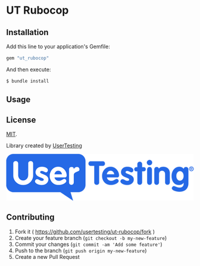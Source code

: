 # UT Rubocop

## Installation

Add this line to your application's Gemfile:

```ruby
gem "ut_rubocop"
```

And then execute:

```ruby
$ bundle install
```

## Usage


## License

[MIT](LICENSE).

Library created by [UserTesting](https://usertesting.com)

![UserTesting](doc/UserTesting.png)

## Contributing

1. Fork it ( https://github.com/usertesting/ut-rubocop/fork )
2. Create your feature branch (`git checkout -b my-new-feature`)
3. Commit your changes (`git commit -am 'Add some feature'`)
4. Push to the branch (`git push origin my-new-feature`)
5. Create a new Pull Request
